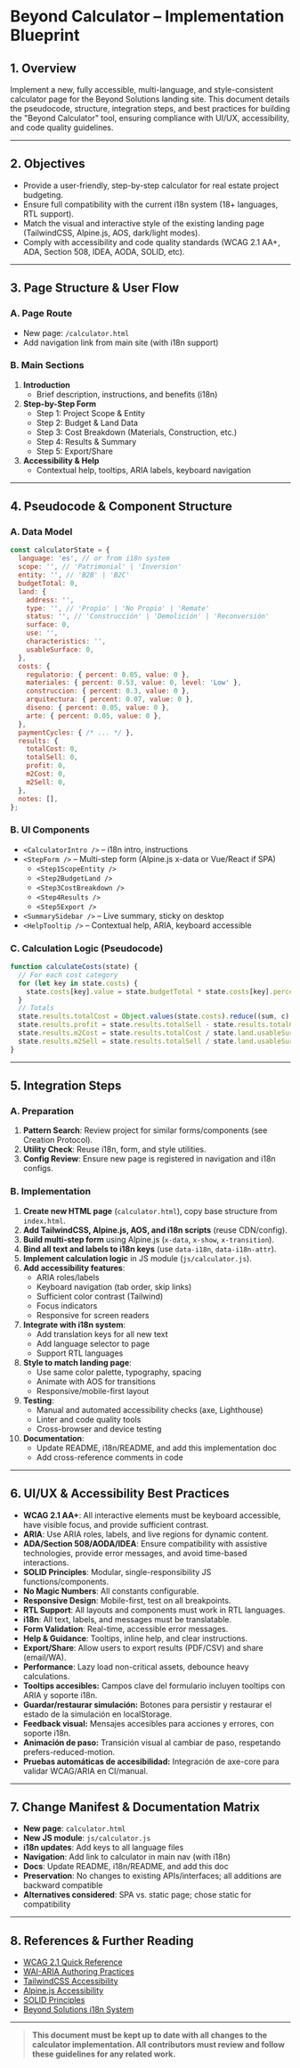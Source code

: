# Beyond Calculator – Implementation Blueprint

## 1. **Overview**
Implement a new, fully accessible, multi-language, and style-consistent calculator page for the Beyond Solutions landing site. This document details the pseudocode, structure, integration steps, and best practices for building the "Beyond Calculator" tool, ensuring compliance with UI/UX, accessibility, and code quality guidelines.

---

## 2. **Objectives**
- Provide a user-friendly, step-by-step calculator for real estate project budgeting.
- Ensure full compatibility with the current i18n system (18+ languages, RTL support).
- Match the visual and interactive style of the existing landing page (TailwindCSS, Alpine.js, AOS, dark/light modes).
- Comply with accessibility and code quality standards (WCAG 2.1 AA+, ADA, Section 508, IDEA, AODA, SOLID, etc).

---

## 3. **Page Structure & User Flow**

### **A. Page Route**
- New page: `/calculator.html`
- Add navigation link from main site (with i18n support)

### **B. Main Sections**
1. **Introduction**
   - Brief description, instructions, and benefits (i18n)
2. **Step-by-Step Form**
   - Step 1: Project Scope & Entity
   - Step 2: Budget & Land Data
   - Step 3: Cost Breakdown (Materials, Construction, etc.)
   - Step 4: Results & Summary
   - Step 5: Export/Share
3. **Accessibility & Help**
   - Contextual help, tooltips, ARIA labels, keyboard navigation

---

## 4. **Pseudocode & Component Structure**

### **A. Data Model**
```js
const calculatorState = {
  language: 'es', // or from i18n system
  scope: '', // 'Patrimonial' | 'Inversion'
  entity: '', // 'B2B' | 'B2C'
  budgetTotal: 0,
  land: {
    address: '',
    type: '', // 'Propio' | 'No Propio' | 'Remate'
    status: '', // 'Construcción' | 'Demolición' | 'Reconversión'
    surface: 0,
    use: '',
    characteristics: '',
    usableSurface: 0,
  },
  costs: {
    regulatorio: { percent: 0.05, value: 0 },
    materiales: { percent: 0.53, value: 0, level: 'Low' },
    construccion: { percent: 0.3, value: 0 },
    arquitectura: { percent: 0.07, value: 0 },
    diseno: { percent: 0.05, value: 0 },
    arte: { percent: 0.05, value: 0 },
  },
  paymentCycles: { /* ... */ },
  results: {
    totalCost: 0,
    totalSell: 0,
    profit: 0,
    m2Cost: 0,
    m2Sell: 0,
  },
  notes: [],
};
```

### **B. UI Components**
- `<CalculatorIntro />` – i18n intro, instructions
- `<StepForm />` – Multi-step form (Alpine.js x-data or Vue/React if SPA)
  - `<Step1ScopeEntity />`
  - `<Step2BudgetLand />`
  - `<Step3CostBreakdown />`
  - `<Step4Results />`
  - `<Step5Export />`
- `<SummarySidebar />` – Live summary, sticky on desktop
- `<HelpTooltip />` – Contextual help, ARIA, keyboard accessible

### **C. Calculation Logic (Pseudocode)**
```js
function calculateCosts(state) {
  // For each cost category
  for (let key in state.costs) {
    state.costs[key].value = state.budgetTotal * state.costs[key].percent;
  }
  // Totals
  state.results.totalCost = Object.values(state.costs).reduce((sum, c) => sum + c.value, 0);
  state.results.profit = state.results.totalSell - state.results.totalCost;
  state.results.m2Cost = state.results.totalCost / state.land.usableSurface;
  state.results.m2Sell = state.results.totalSell / state.land.usableSurface;
}
```

---

## 5. **Integration Steps**

### **A. Preparation**
1. **Pattern Search**: Review project for similar forms/components (see Creation Protocol).
2. **Utility Check**: Reuse i18n, form, and style utilities.
3. **Config Review**: Ensure new page is registered in navigation and i18n configs.

### **B. Implementation**
1. **Create new HTML page** (`calculator.html`), copy base structure from `index.html`.
2. **Add TailwindCSS, Alpine.js, AOS, and i18n scripts** (reuse CDN/config).
3. **Build multi-step form** using Alpine.js (`x-data`, `x-show`, `x-transition`).
4. **Bind all text and labels to i18n keys** (use `data-i18n`, `data-i18n-attr`).
5. **Implement calculation logic** in JS module (`js/calculator.js`).
6. **Add accessibility features**:
   - ARIA roles/labels
   - Keyboard navigation (tab order, skip links)
   - Sufficient color contrast (Tailwind)
   - Focus indicators
   - Responsive for screen readers
7. **Integrate with i18n system**:
   - Add translation keys for all new text
   - Add language selector to page
   - Support RTL languages
8. **Style to match landing page**:
   - Use same color palette, typography, spacing
   - Animate with AOS for transitions
   - Responsive/mobile-first layout
9. **Testing**:
   - Manual and automated accessibility checks (axe, Lighthouse)
   - Linter and code quality tools
   - Cross-browser and device testing
10. **Documentation**:
    - Update README, i18n/README, and add this implementation doc
    - Add cross-reference comments in code

---

## 6. **UI/UX & Accessibility Best Practices**
- **WCAG 2.1 AA+**: All interactive elements must be keyboard accessible, have visible focus, and provide sufficient contrast.
- **ARIA**: Use ARIA roles, labels, and live regions for dynamic content.
- **ADA/Section 508/AODA/IDEA**: Ensure compatibility with assistive technologies, provide error messages, and avoid time-based interactions.
- **SOLID Principles**: Modular, single-responsibility JS functions/components.
- **No Magic Numbers**: All constants configurable.
- **Responsive Design**: Mobile-first, test on all breakpoints.
- **RTL Support**: All layouts and components must work in RTL languages.
- **i18n**: All text, labels, and messages must be translatable.
- **Form Validation**: Real-time, accessible error messages.
- **Help & Guidance**: Tooltips, inline help, and clear instructions.
- **Export/Share**: Allow users to export results (PDF/CSV) and share (email/WA).
- **Performance**: Lazy load non-critical assets, debounce heavy calculations.
- **Tooltips accesibles:** Campos clave del formulario incluyen tooltips con ARIA y soporte i18n.
- **Guardar/restaurar simulación:** Botones para persistir y restaurar el estado de la simulación en localStorage.
- **Feedback visual:** Mensajes accesibles para acciones y errores, con soporte i18n.
- **Animación de paso:** Transición visual al cambiar de paso, respetando prefers-reduced-motion.
- **Pruebas automáticas de accesibilidad:** Integración de axe-core para validar WCAG/ARIA en CI/manual.

---

## 7. **Change Manifest & Documentation Matrix**
- **New page**: `calculator.html`
- **New JS module**: `js/calculator.js`
- **i18n updates**: Add keys to all language files
- **Navigation**: Add link to calculator in main nav (with i18n)
- **Docs**: Update README, i18n/README, and add this doc
- **Preservation**: No changes to existing APIs/interfaces; all additions are backward compatible
- **Alternatives considered**: SPA vs. static page; chose static for compatibility

---

## 8. **References & Further Reading**
- [WCAG 2.1 Quick Reference](https://www.w3.org/WAI/WCAG21/quickref/)
- [WAI-ARIA Authoring Practices](https://www.w3.org/WAI/ARIA/apg/)
- [TailwindCSS Accessibility](https://tailwindcss.com/docs/accessibility)
- [Alpine.js Accessibility](https://alpinejs.dev/directives/bind#accessibility)
- [SOLID Principles](https://en.wikipedia.org/wiki/SOLID)
- [Beyond Solutions i18n System](i18n/README.md)

---

> **This document must be kept up to date with all changes to the calculator implementation. All contributors must review and follow these guidelines for any related work.** 